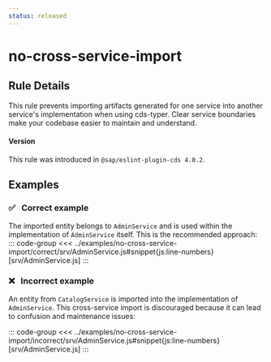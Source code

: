 ```yaml
---
status: released
---
```


<script setup>
  import PlaygroundBadge from '../components/PlaygroundBadge.vue'
</script>

# no-cross-service-import

## Rule Details

This rule prevents importing artifacts generated for one service into another service's implementation when using cds-typer. Clear service boundaries make your codebase easier to maintain and understand.

#### Version
This rule was introduced in `@sap/eslint-plugin-cds 4.0.2`.

## Examples

### ✅ &nbsp; Correct example

The imported entity belongs to `AdminService` and is used within the implementation of `AdminService` itself. This is the recommended approach:
::: code-group
<<< ../examples/no-cross-service-import/correct/srv/AdminService.js#snippet{js:line-numbers} [srv/AdminService.js]
:::
<PlaygroundBadge
  name="no-cross-service-import"
  kind="correct"
  :files="['srv/AdminService.js']"
/>

### ❌ &nbsp; Incorrect example

An entity from `CatalogService` is imported into the implementation of `AdminService`. This cross-service import is discouraged because it can lead to confusion and maintenance issues:

::: code-group
<<< ../examples/no-cross-service-import/incorrect/srv/AdminService.js#snippet{js:line-numbers} [srv/AdminService.js]
:::
<PlaygroundBadge
  name="no-cross-service-import"
  kind="incorrect"
  :files="['srv/AdminService.js']"
/>

